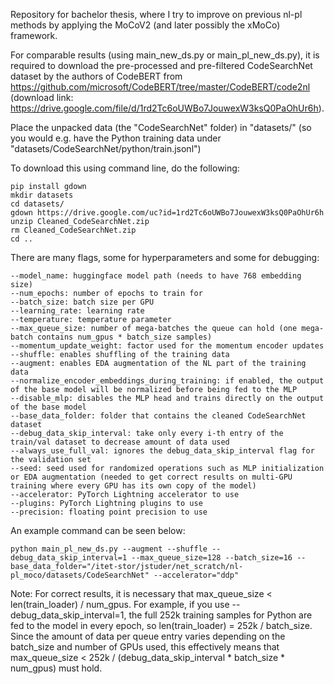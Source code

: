 Repository for bachelor thesis, where I try to improve on previous nl-pl methods by applying the MoCoV2 (and later possibly the xMoCo) framework.

For comparable results (using main_new_ds.py or main_pl_new_ds.py), it is required to download the pre-processed and pre-filtered CodeSearchNet dataset by the authors of CodeBERT from https://github.com/microsoft/CodeBERT/tree/master/CodeBERT/code2nl 
(download link: https://drive.google.com/file/d/1rd2Tc6oUWBo7JouwexW3ksQ0PaOhUr6h).

Place the unpacked data (the "CodeSearchNet" folder) in "datasets/" (so you would e.g. have the Python training data under "datasets/CodeSearchNet/python/train.jsonl")

To download this using command line, do the following:

    pip install gdown
    mkdir datasets
    cd datasets/
    gdown https://drive.google.com/uc?id=1rd2Tc6oUWBo7JouwexW3ksQ0PaOhUr6h
    unzip Cleaned_CodeSearchNet.zip
    rm Cleaned_CodeSearchNet.zip
    cd ..

There are many flags, some for hyperparameters and some for debugging:

    --model_name: huggingface model path (needs to have 768 embedding size)
    --num_epochs: number of epochs to train for
    --batch_size: batch size per GPU
    --learning_rate: learning rate
    --temperature: temperature parameter
    --max_queue_size: number of mega-batches the queue can hold (one mega-batch contains num_gpus * batch_size samples)
    --momentum_update_weight: factor used for the momentum encoder updates
    --shuffle: enables shuffling of the training data
    --augment: enables EDA augmentation of the NL part of the training data
    --normalize_encoder_embeddings_during_training: if enabled, the output of the base model will be normalized before being fed to the MLP
    --disable_mlp: disables the MLP head and trains directly on the output of the base model
    --base_data_folder: folder that contains the cleaned CodeSearchNet dataset
    --debug_data_skip_interval: take only every i-th entry of the train/val dataset to decrease amount of data used
    --always_use_full_val: ignores the debug_data_skip_interval flag for the validation set
    --seed: seed used for randomized operations such as MLP initialization or EDA augmentation (needed to get correct results on multi-GPU training where every GPU has its own copy of the model)
    --accelerator: PyTorch Lightning accelerator to use
    --plugins: PyTorch Lightning plugins to use
    --precision: floating point precision to use

An example command can be seen below:

    python main_pl_new_ds.py --augment --shuffle --debug_data_skip_interval=1 --max_queue_size=128 --batch_size=16 --base_data_folder="/itet-stor/jstuder/net_scratch/nl-pl_moco/datasets/CodeSearchNet" --accelerator="ddp"
    
Note: For correct results, it is necessary that max_queue_size < len(train_loader) / num_gpus. For example, if you use --debug_data_skip_interval=1, the full 252k training samples for Python are fed to the model in every epoch, so len(train_loader) = 252k / batch_size. Since the amount of data per queue entry varies depending on the batch_size and number of GPUs used, this effectively means that max_queue_size < 252k / (debug_data_skip_interval * batch_size * num_gpus) must hold.
